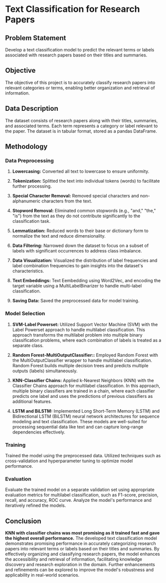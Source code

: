 # Text Classification for Research Papers

## Problem Statement
Develop a text classification model to predict the relevant terms or labels associated with research papers based on their titles and summaries.

## Objective
The objective of this project is to accurately classify research papers into relevant categories or terms, enabling better organization and retrieval of information.

## Data Description
The dataset consists of research papers along with their titles, summaries, and associated terms. Each term represents a category or label relevant to the paper. The dataset is in tabular format, stored as a pandas DataFrame.

## Methodology
### Data Preprocessing
1. **Lowercasing:** Converted all text to lowercase to ensure uniformity.

2. **Tokenization:** Splitted the text into individual tokens (words) to facilitate further processing.

3. **Special Character Removal:** Removed special characters and non-alphanumeric characters from the text.

4. **Stopword Removal:** Eliminated common stopwords (e.g., "and," "the," "is") from the text as they do not contribute significantly to the classification task.

5. **Lemmatization:** Reduced words to their base or dictionary form to normalize the text and reduce dimensionality.

6. **Data Filtering:** Narrowed down the dataset to focus on a subset of labels with significant occurrences to address class imbalance.

7. **Data Visualization:** Visualized the distribution of label frequencies and label combination frequencies to gain insights into the dataset's characteristics.
   
8. **Text Embeddings:**  Text Eembedding using Word2Vec, and encoding the target variable using a MultiLabelBinarizer to handle multi-label classification.

9. **Saving Data:** Saved the preprocessed data for model training.
 
### Model Selection

1. **SVM-Label Powerset:** Utilized Support Vector Machine (SVM) with the Label Powerset approach to handle multilabel classification. This approach transforms the multilabel problem into multiple binary classification problems, where each combination of labels is treated as a separate class.

2. **Random Forest-MultiOutputClassifier::** Employed Random Forest with the MultiOutputClassifier wrapper to handle multilabel classification. Random Forest builds multiple decision trees and predicts multiple outputs (labels) simultaneously.

3. **KNN-Classifier Chains:** Applied k-Nearest Neighbors (KNN) with the Classifier Chains approach for multilabel classification. In this approach, multiple binary classifiers are trained in a chain, where each classifier predicts one label and uses the predictions of previous classifiers as additional features.

4. **LSTM and BiLSTM:** Implemented Long Short-Term Memory (LSTM) and Bidirectional LSTM (BiLSTM) neural network architectures for sequence modeling and text classification. These models are well-suited for processing sequential data like text and can capture long-range dependencies effectively.

### Training
Trained the model using the preprocessed data. Utilized techniques such as cross-validation and hyperparameter tuning to optimize model performance.

### Evaluation
Evaluate the trained model on a separate validation set using appropriate evaluation metrics for multilabel classification, such as F1-score, precision, recall, and accuracy, ROC curve. Analyze the model's performance and iteratively refined the models.

## Conclusion

**KNN with classifier chains was most promising as it trained fast and gave the highest overall performance.** 
The developed text classification model demonstrates promising performance in accurately categorizing research papers into relevant terms or labels based on their titles and summaries. By effectively organizing and classifying research papers, the model enhances the accessibility and retrieval of information, facilitating knowledge discovery and research exploration in the domain. Further enhancements and refinements can be explored to improve the model's robustness and applicability in real-world scenarios.
